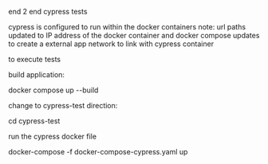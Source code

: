 end 2 end cypress tests 

cypress is configured to run within the docker containers 
note: url paths updated to IP address of the docker container 
and docker compose updates to create a external app network to link with cypress container 

to execute tests 

build application: 

docker compose up --build 

change to cypress-test direction: 

cd cypress-test

run the cypress docker file 

docker-compose -f docker-compose-cypress.yaml up
